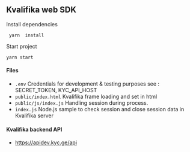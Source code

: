 
## Kvalifika web SDK


Install dependencies

``` yarn  install```

Start project

``` yarn start ```


#### Files

-  ```.env``` Credentials for development & testing purposes  see : SECRET_TOKEN, KYC_API_HOST
-  ```public/index.html``` Kvalifika frame loading and set in html  
-  ```public/js/index.js``` Handling session during process.
-  ```index.js``` Node.js sample to check session and close session data in Kvalifika server


#### Kvalifika backend API 

- https://apidev.kyc.ge/api